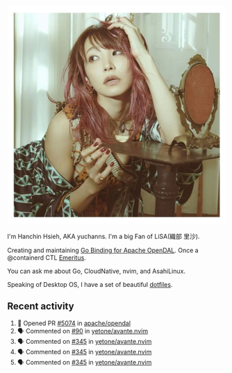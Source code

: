 <p align="center">
  <img src="./assets/LiSA2.webp" width=550 />
</p>

I'm Hanchin Hsieh, AKA yuchanns. I'm a big Fan of LiSA(織部 里沙).

Creating and maintaining [Go Binding for Apache OpenDAL](https://github.com/apache/opendal/tree/main/bindings/go). Once a @containerd CTL [Emeritus](https://github.com/containerd/nerdctl/pull/3067).

You can ask me about Go, CloudNative, nvim, and AsahiLinux.

Speaking of Desktop OS, I have a set of beautiful [dotfiles](https://github.com/yuchanns/dotfiles).

## Recent activity

<!--START_SECTION:activity-->
1. 💪 Opened PR [#5074](https://github.com/apache/opendal/pull/5074) in [apache/opendal](https://github.com/apache/opendal)
2. 🗣 Commented on [#90](https://github.com/yetone/avante.nvim/issues/90#issuecomment-2320014192) in [yetone/avante.nvim](https://github.com/yetone/avante.nvim)
3. 🗣 Commented on [#345](https://github.com/yetone/avante.nvim/pull/345#issuecomment-2316627757) in [yetone/avante.nvim](https://github.com/yetone/avante.nvim)
4. 🗣 Commented on [#345](https://github.com/yetone/avante.nvim/pull/345#issuecomment-2316619771) in [yetone/avante.nvim](https://github.com/yetone/avante.nvim)
5. 🗣 Commented on [#345](https://github.com/yetone/avante.nvim/pull/345#issuecomment-2316610562) in [yetone/avante.nvim](https://github.com/yetone/avante.nvim)
<!--END_SECTION:activity-->


